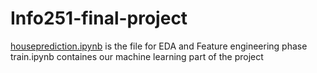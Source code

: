 # Info251-final-project
[houseprediction.ipynb](https://github.com/Sanketb2312/Info251-final-project/blob/main/houseprediction.ipynb) is the file for EDA and Feature engineering phase
train.ipynb containes our machine learning part of the project
